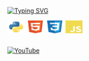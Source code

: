
[![Typing SVG](https://readme-typing-svg.demolab.com/?lines=Sempre+programando+alguma+coisa)](https://git.io/typing-svg)

<img align="center" alt="Rafa-Python" height="30" width="40" src="https://raw.githubusercontent.com/devicons/devicon/master/icons/python/python-original.svg">
<img align="center" alt="Rafa-HTML" height="30" width="40" src="https://raw.githubusercontent.com/devicons/devicon/master/icons/html5/html5-original.svg">
<img align="center" alt="Rafa-CSS" height="30" width="40" src="https://raw.githubusercontent.com/devicons/devicon/master/icons/css3/css3-original.svg">
<img align="center" alt="Rafa-Js" height="30" width="40" src="https://raw.githubusercontent.com/devicons/devicon/master/icons/javascript/javascript-plain.svg">

<div style="display: inline_block"><br>

[![YouTube](https://img.shields.io/badge/YouTube-FF0000?style=flat&logo=youtube&logoColor=white)](https://www.youtube.com/@Vtallino)

